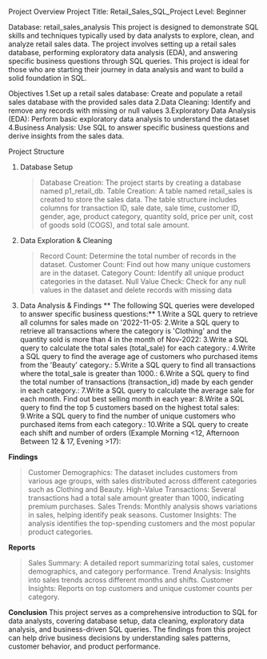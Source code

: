 Project Overview
Project Title: Retail_Sales_SQL_Project
Level: Beginner

Database: retail_sales_analysis
This project is designed to demonstrate SQL skills and techniques typically used by data analysts to explore, clean, and   analyze  retail sales data. The project involves setting up a retail sales database, performing exploratory data analysis (EDA), and  answering specific business questions through SQL queries. This project is ideal for those who are starting their journey in data analysis and want to build a solid foundation in SQL.

Objectives
1.Set up a retail sales database: Create and populate a retail sales database with the provided sales data
2.Data Cleaning: Identify and remove any records with missing or null values
3.Exploratory Data Analysis (EDA): Perform basic exploratory data analysis to understand the dataset
4.Business Analysis: Use SQL to answer specific business questions and derive insights from the sales data.


Project Structure
1. Database Setup
    > Database Creation: The project starts by creating a database named p1_retail_db.
    > Table Creation: A table named retail_sales is created to store the sales data. The table structure includes columns for
    > transaction ID, sale date, sale time, customer ID, gender, age, product category, quantity sold, price per unit, cost of
    > goods sold (COGS), and total sale amount.

2. Data Exploration & Cleaning
    > Record Count: Determine the total number of records in the dataset.
    > Customer Count: Find out how many unique customers are in the dataset.
    > Category Count: Identify all unique product categories in the dataset.
    > Null Value Check: Check for any null values in the dataset and delete records with missing data
    
3. Data Analysis & Findings
** The following SQL queries were developed to answer specific business questions:**
   1.Write a SQL query to retrieve all columns for sales made on '2022-11-05:
   2.Write a SQL query to retrieve all transactions where the category is 'Clothing' and the quantity sold is more than 4 in the
   month of Nov-2022:
   3.Write a SQL query to calculate the total sales (total_sale) for each category.:
   4.Write a SQL query to find the average age of customers who purchased items from the 'Beauty' category.:
   5.Write a SQL query to find all transactions where the total_sale is greater than 1000.:
   6.Write a SQL query to find the total number of transactions (transaction_id) made by each gender in each category.:
   7.Write a SQL query to calculate the average sale for each month. Find out best selling month in each year:
   8.Write a SQL query to find the top 5 customers based on the highest total sales:
   9.Write a SQL query to find the number of unique customers who purchased items from each category.:
   10.Write a SQL query to create each shift and number of orders (Example Morning <12, Afternoon Between 12 & 17, Evening >17):
   
**Findings**
   > Customer Demographics: The dataset includes customers from various age groups, with sales distributed across different
     categories such as Clothing and Beauty.
   > High-Value Transactions: Several transactions had a total sale amount greater than 1000, indicating premium purchases.
   >  Sales Trends: Monthly analysis shows variations in sales, helping identify peak seasons.
   > Customer Insights: The analysis identifies the top-spending customers and the most popular product categories.

**Reports**
   > Sales Summary: A detailed report summarizing total sales, customer demographics, and category performance.
   > Trend Analysis: Insights into sales trends across different months and shifts.
   > Customer Insights: Reports on top customers and unique customer counts per category.

**Conclusion**
   This project serves as a comprehensive introduction to SQL for data analysts, covering database setup, data cleaning,
   exploratory data analysis, and business-driven SQL queries. The findings from this project can help drive business decisions
   by understanding sales patterns, customer behavior, and product performance.
